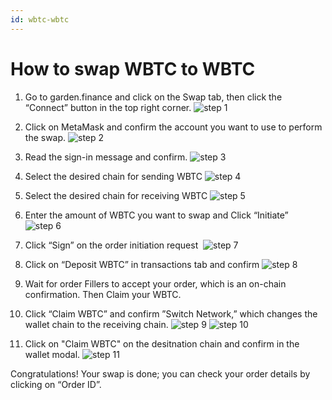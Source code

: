 ```yaml
---
id: wbtc-wbtc
---
```


# How to swap WBTC to WBTC

1. Go to garden.finance and click on the Swap tab, then click the “Connect” button in the top right corner.
   ![step 1](../../../images/guide-wbtc-wbtc-1.png)

2. Click on MetaMask and confirm the account you want to use to perform the swap.
   ![step 2](../../../images/guide-wbtc-wbtc-2.png)

3. Read the sign-in message and confirm.
   ![step 3](../../../images/guide-wbtc-wbtc-3.png)

4. Select the desired chain for sending WBTC
   ![step 4](../../../images/guide-wbtc-wbtc-4.png)

5. Select the desired chain for receiving WBTC
   ![step 5](../../../images/guide-wbtc-wbtc-5.png)

6. Enter the amount of WBTC you want to swap and Click “Initiate”
   ![step 6](../../../images/guide-wbtc-wbtc-6.png)

7. Click “Sign” on the order initiation request 
   ![step 7](../../../images/guide-wbtc-wbtc-7.png)

8. Click on “Deposit WBTC” in transactions tab and confirm
   ![step 8](../../../images/guide-wbtc-wbtc-8.png)

9. Wait for order Fillers to accept your order, which is an on-chain confirmation. Then Claim your WBTC.

10. Click “Claim WBTC” and confirm ”Switch Network,” which changes the wallet chain to the receiving chain.
    ![step 9](../../../images/guide-wbtc-wbtc-9.png)
    ![step 10](../../../images/guide-wbtc-wbtc-10.png)

11. Click on "Claim WBTC" on the desitnation chain and confirm in the wallet modal.
    ![step 11](../../../images/guide-wbtc-wbtc-11.png)

Congratulations! Your swap is done; you can check your order details by clicking on “Order ID”.
